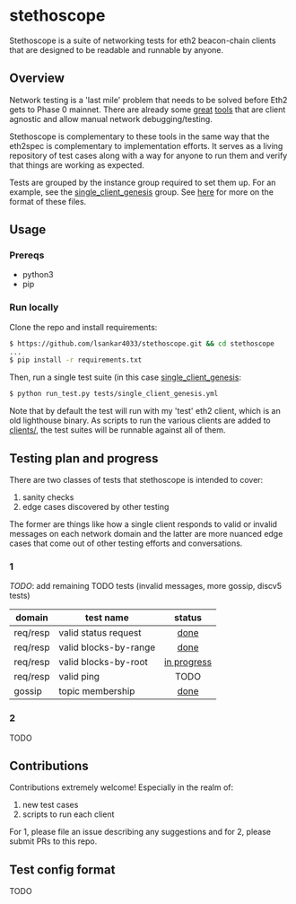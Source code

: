 # stethoscope
Stethoscope is a suite of networking tests for eth2 beacon-chain clients that are designed to be readable and runnable by anyone.

## Overview
Network testing is a 'last mile' problem  that needs to be solved before Eth2 gets to Phase 0 mainnet. There are already some [great](https://github.com/protolambda/rumor) [tools](https://github.com/prrkl/docs/blob/master/project-overview.md) that are client agnostic and allow manual network debugging/testing.

Stethoscope is complementary to these tools in the same way that the eth2spec is complementary to implementation efforts. It serves as a living repository of test cases along with a way for anyone to run them and verify that things are working as expected.

Tests are grouped by the instance group required to set them up. For an example, see the [single\_client\_genesis](tests/single_client_genesis.yml) group. See [here](#test-config-format) for more on the format of these files.

## Usage

### Prereqs
- python3
- pip


### Run locally
Clone the repo and install requirements:

```bash
$ https://github.com/lsankar4033/stethoscope.git && cd stethoscope
...
$ pip install -r requirements.txt

```
Then, run a single test suite (in this case [single\_client\_genesis](tests/single_client_genesis.yml):

```bash
$ python run_test.py tests/single_client_genesis.yml
```

<!--Or run all tests:-->

<!--```bash-->
<!--$ python run_tests.py-->
<!--```-->

Note that by default the test will run with my 'test' eth2 client, which is an old lighthouse binary. As scripts to run the various clients are added to [clients/](clients/), the test suites will be runnable against all of them.

## Testing plan and progress
There are two classes of tests that stethoscope is intended to cover:

1. sanity checks
2. edge cases discovered by other testing

The former are things like how a single client responds to valid or invalid messages on each network domain and the latter are more nuanced edge cases that come out of other testing efforts and conversations.

### 1

_TODO_: add remaining TODO tests (invalid messages, more gossip, discv5 tests)

| domain   | test name             |                         status                        |
|----------|-----------------------|:-----------------------------------------------------:|
| req/resp | valid status request  | [done](tests/single_client_genesis.yml#L12-17)        |
| req/resp | valid blocks-by-range | [done](tests/single_client_genesis.yml#L19-24)        |
| req/resp | valid blocks-by-root  | [in progress](tests/single_client_genesis.yml#L26-31) |
| req/resp | valid ping            | TODO                                                  |
| gossip   | topic membership      | [done](tests/single_client_genesis.yml#L33-37)        |

### 2

TODO

## Contributions
Contributions extremely welcome! Especially in the realm of:

1. new test cases
2. scripts to run each client

For 1, please file an issue describing any suggestions and for 2, please submit PRs to this repo.


## Test config format
TODO

